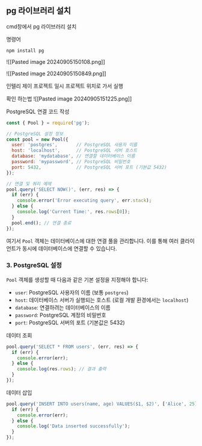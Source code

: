 
## pg 라이브러리 설치

cmd창에서 pg 라이브러리 설치

명령어
```
npm install pg
```

![[Pasted image 20240905150108.png]]

![[Pasted image 20240905150849.png]]

인텔리 제이 프로젝트 일시 프로젝트 위치로 가서 실행

확인 하는법
![[Pasted image 20240905151225.png]]


PostgreSQL 연결 코드 작성


```js
const { Pool } = require('pg');

// PostgreSQL 설정 정보
const pool = new Pool({
  user: 'postgres',       // PostgreSQL 사용자 이름
  host: 'localhost',      // PostgreSQL 서버 호스트
  database: 'mydatabase', // 연결할 데이터베이스 이름
  password: 'mypassword', // PostgreSQL 비밀번호
  port: 5432,             // PostgreSQL 서버 포트 (기본값 5432)
});

// 연결 및 쿼리 예제
pool.query('SELECT NOW()', (err, res) => {
  if (err) {
    console.error('Error executing query', err.stack);
  } else {
    console.log('Current Time:', res.rows[0]);
  }
  pool.end(); // 연결 종료
});

```


여기서 `Pool` 객체는 데이터베이스에 대한 연결 풀을 관리합니다. 이를 통해 여러 클라이언트가 동시에 데이터베이스에 연결할 수 있습니다.

### 3. **PostgreSQL 설정**

`Pool` 객체를 생성할 때 다음과 같은 기본 설정을 지정해야 합니다:

- `user`: PostgreSQL 사용자의 이름 (보통 `postgres`)
- `host`: 데이터베이스 서버가 실행되는 호스트 (로컬 개발 환경에서는 `localhost`)
- `database`: 연결하려는 데이터베이스의 이름
- `password`: PostgreSQL 계정의 비밀번호
- `port`: PostgreSQL 서버의 포트 (기본값은 5432)


데이터 조회
```js
pool.query('SELECT * FROM users', (err, res) => {
  if (err) {
    console.error(err);
  } else {
    console.log(res.rows); // 결과 출력
  }
});

```

데이터 삽입
```js
pool.query('INSERT INTO users(name, age) VALUES($1, $2)', ['Alice', 25], (err, res) => {
  if (err) {
    console.error(err);
  } else {
    console.log('Data inserted successfully');
  }
});

```


